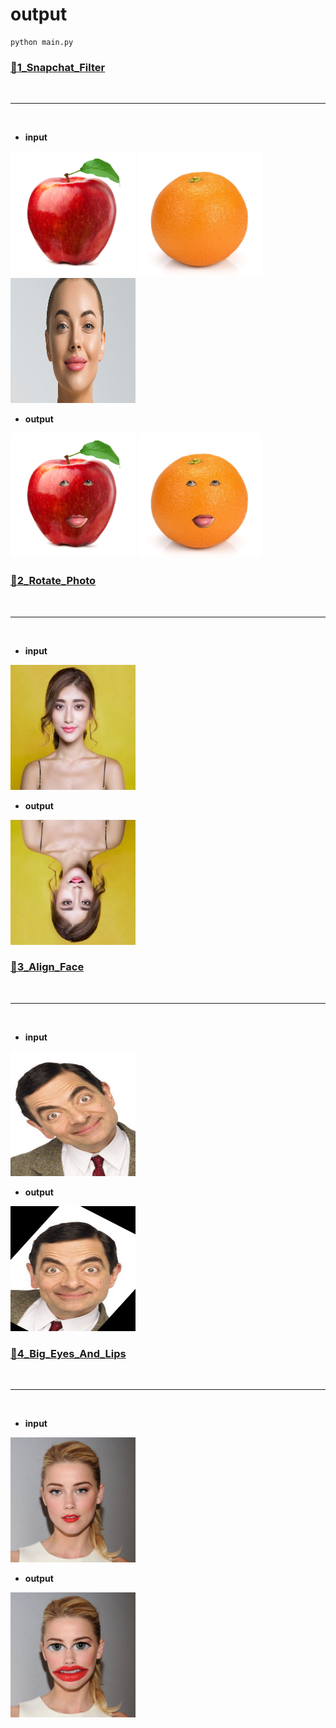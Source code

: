 # output

```
python main.py
```

### [🔗1_Snapchat_Filter](https://github.com/negarslh/image_processing/tree/main/Assignment_30/1_Snapchat_Filter)

<br/>
<hr/>
<br/>

- <B>input

<img src="1_Snapchat_Filter\input\apple.jpg" width="200" height="200">
<img src="1_Snapchat_Filter\input\orange.jpg" width="200" height="200">
<img src="1_Snapchat_Filter\input\face.jpg" width="200" height="200">

<br/>

- <B>output

<img src="1_Snapchat_Filter/output/apple_filter.png" width="200" height="200">
<img src="1_Snapchat_Filter/output/orange_filter.png" width="200" height="200">

### [🔗2_Rotate_Photo](https://github.com/negarslh/image_processing/tree/main/Assignment_30/2_Rotate_Photo)

<br/>
<hr/>
<br/>

- <B>input

<img src="2_Rotate_Photo/input/image.jpg" width="200" height="200">

<br/>

- <B>output

<img src="2_Rotate_Photo/output/rotate_image.jpg" width="200" height="200">

### [🔗3_Align_Face](https://github.com/negarslh/image_processing/tree/main/Assignment_30/3_Align_Face)

<br/>
<hr/>
<br/>

- <B>input

<img src="3_Align_Face/input/image.jpg" width="200" height="200">

<br/>

- <B>output

<img src="3_Align_Face/output/face.jpg" width="200" height="200">

### [🔗4_Big_Eyes_And_Lips](https://github.com/negarslh/image_processing/tree/main/Assignment_30/4_Big_Eyes_And_Lips)

<br/>
<hr/>
<br/>

- <B>input

<img src="4_Big_Eyes_And_Lips/input/image.jpg" width="200" height="200">

<br/>

- <B>output

<img src="4_Big_Eyes_And_Lips/output/image.png" width="200" height="200">
